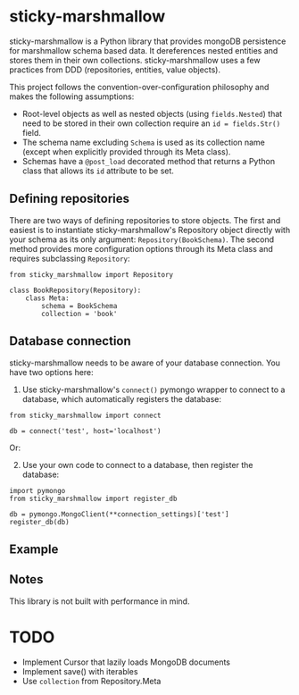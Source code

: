 # sticky-marshmallow

sticky-marshmallow is a Python library that provides mongoDB persistence for marshmallow schema based data. It dereferences nested entities and stores them in their own collections. sticky-marshmallow uses a few practices from DDD (repositories, entities, value objects).

This project follows the convention-over-configuration philosophy and makes the following assumptions:

* Root-level objects as well as nested objects (using `fields.Nested`) that need to be stored in their own collection require an `id = fields.Str()` field.
* The schema name excluding `Schema` is used as its collection name (except when explicitly provided through its Meta class).
* Schemas have a `@post_load` decorated method that returns a Python class that allows its `id` attribute to be set.

## Defining repositories

There are two ways of defining repositories to store objects. The first and easiest is to instantiate sticky-marshmallow's Repository object directly with your schema as its only argument: `Repository(BookSchema)`. The second method provides more configuration options through its Meta class and requires subclassing `Repository`:

```
from sticky_marshmallow import Repository

class BookRepository(Repository):
    class Meta:
        schema = BookSchema
        collection = 'book'
```

## Database connection

sticky-marshmallow needs to be aware of your database connection. You have two options here:

1. Use sticky-marshmallow's `connect()` pymongo wrapper to connect to a database, which automatically registers the database:

```
from sticky_marshmallow import connect

db = connect('test', host='localhost')
```
Or:

2. Use your own code to connect to a database, then register the database:

```
import pymongo
from sticky_marshmallow import register_db

db = pymongo.MongoClient(**connection_settings)['test']
register_db(db)
```

## Example


## Notes

This library is not built with performance in mind.

# TODO

* Implement Cursor that lazily loads MongoDB documents
* Implement save() with iterables
* Use `collection` from Repository.Meta
